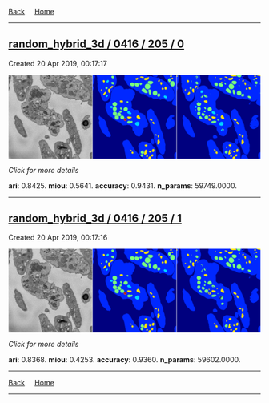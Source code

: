 
[Back](..)&nbsp;&nbsp;&nbsp;&nbsp;&nbsp;[Home](https://leapmanlab.github.io/snapshots)

---

<div class="summary"><a href="0"><h2>random_hybrid_3d / 0416 / 205 / 0</h2></a><p>Created 20 Apr 2019, 00:17:17
</p><a href="0"><img src="0/media/summary.png" align="center"></a><p>
<i>Click for more details</i>
</p></div>

**ari**: 0.8425. **miou**: 0.5641. **accuracy**: 0.9431. **n_params**: 59749.0000. 

---

<div class="summary"><a href="1"><h2>random_hybrid_3d / 0416 / 205 / 1</h2></a><p>Created 20 Apr 2019, 00:17:16
</p><a href="1"><img src="1/media/summary.png" align="center"></a><p>
<i>Click for more details</i>
</p></div>

**ari**: 0.8368. **miou**: 0.4253. **accuracy**: 0.9360. **n_params**: 59602.0000. 

---

[Back](..)&nbsp;&nbsp;&nbsp;&nbsp;&nbsp;[Home](https://leapmanlab.github.io/snapshots)

---